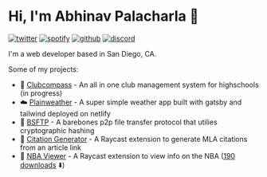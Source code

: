 # Hi, I'm Abhinav Palacharla 👋

[![twitter](https://socialize-md.vercel.app/api/badge/twitter)](https://twitter.com/A_Palacharla)
[![spotify](https://socialize-md.vercel.app/api/badge/spotify)](https://open.spotify.com/user/abhijob212)
[![github](https://socialize-md.vercel.app/api/badge/github)](https://github.com/AbhinavPalacharla)
[![discord](https://socialize-md.vercel.app/api/badge/discord)](https://discordapp.com/users/290246407145914370)

I'm a web developer based in San Diego, CA. 

Some of my projects:
- 🧭 [Clubcompass](https://github.com/clubcompass/clubcompass.net) - An all in one club management system for highschools (in progress)
- ☁️ [Plainweather](https://github.com/AbhinavPalacharla/plainweather) - A super simple weather app built with gatsby and tailwind deployed on netlify
- 🔗 [BSFTP](https://github.com/AbhinavPalacharla/bsFTP) - A barebones p2p file transfer protocol that utilies cryptographic hashing
- 📝 [Citation Generator](https://github.com/AbhinavPalacharla/citation-generator) - A Raycast extension to generate MLA citations from an article link
- 🏀 [NBA Viewer](https://github.com/AbhinavPalacharla/nba-game-viewer) - A Raycast extension to view info on the NBA ([190 downloads](https://www.raycast.com/AbhinavPalacharla/nba-viewer) ⬇️)
